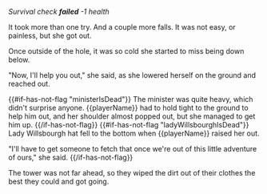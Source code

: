 _Survival check **failed**_
_-1 health_

It took more than one try. And a couple more falls. It was not easy, or painless, but she got out.

Once outside of the hole, it was so cold she started to miss being down below.

"Now, I'll help you out," she said, as she lowered herself on the ground and reached out.

{{#if-has-not-flag "ministerIsDead"}}
The minister was quite heavy, which didn't surprise anyone. {{playerName}} had to hold tight to the ground to help him out, and her shoulder almost popped out, but she managed to get him up.
{{/if-has-not-flag}}
{{#if-has-not-flag "ladyWillsbourghIsDead"}}
Lady Willsbourgh hat fell to the bottom when {{playerName}} raised her out.

"I'll have to get someone to fetch that once we're out of this little adventure of ours," she said.
{{/if-has-not-flag}}

The tower was not far ahead, so they wiped the dirt out of their clothes the best they could and got going.

